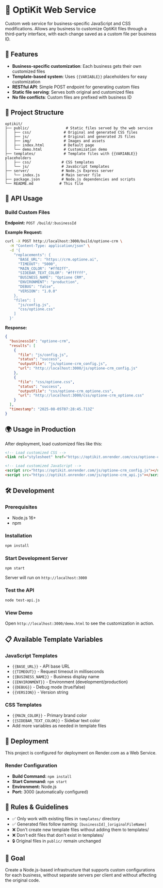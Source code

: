 # 🎯 OptiKit Web Service

Custom web service for business-specific JavaScript and CSS modifications. Allows any business to customize OptiKit files through a third-party interface, with each change saved as a custom file per business ID.

## 🚀 Features

- **Business-specific customization**: Each business gets their own customized files
- **Template-based system**: Uses `{{VARIABLE}}` placeholders for easy customization
- **RESTful API**: Simple POST endpoint for generating custom files
- **Static file serving**: Serves both original and customized files
- **No file conflicts**: Custom files are prefixed with business ID

## 📁 Project Structure

```
optikit/
├── public/                 # Static files served by the web service
│   ├── css/               # Original and generated CSS files
│   ├── js/                # Original and generated JS files
│   ├── img/               # Images and assets
│   ├── index.html         # Default page
│   └── demo.html          # Customization demo
├── templates/             # Template files with {{VARIABLE}} placeholders
│   ├── css/              # CSS templates
│   └── js/               # JavaScript templates
├── server/               # Node.js Express server
│   └── index.js          # Main server file
├── package.json          # Node.js dependencies and scripts
└── README.md            # This file
```

## 🔧 API Usage

### Build Custom Files

**Endpoint:** `POST /build/:businessId`

**Example Request:**
```bash
curl -X POST http://localhost:3000/build/optione-crm \
  -H "Content-Type: application/json" \
  -d '{
    "replacements": {
      "BASE_URL": "https://crm.optione.ai",
      "TIMEOUT": "5000",
      "MAIN_COLOR": "#ff02ff",
      "SIDEBAR_TEXT_COLOR": "#ffffff",
      "BUSINESS_NAME": "Optione CRM",
      "ENVIRONMENT": "production",
      "DEBUG": "false",
      "VERSION": "1.0.0"
    },
    "files": [
      "js/config.js",
      "css/optione.css"
    ]
  }'
```

**Response:**
```json
{
  "businessId": "optione-crm",
  "results": [
    {
      "file": "js/config.js",
      "status": "success",
      "outputFile": "js/optione-crm_config.js",
      "url": "http://localhost:3000/js/optione-crm_config.js"
    },
    {
      "file": "css/optione.css",
      "status": "success",
      "outputFile": "css/optione-crm_optione.css",
      "url": "http://localhost:3000/css/optione-crm_optione.css"
    }
  ],
  "timestamp": "2025-08-05T07:28:45.713Z"
}
```

## 🌍 Usage in Production

After deployment, load customized files like this:

```html
<!-- Load customized CSS -->
<link rel="stylesheet" href="https://optikit.onrender.com/css/optione-crm_optione.css" />

<!-- Load customized JavaScript -->
<script src="https://optikit.onrender.com/js/optione-crm_config.js"></script>
<script src="https://optikit.onrender.com/js/optione-crm_api.js"></script>
```

## 🛠️ Development

### Prerequisites
- Node.js 16+
- npm

### Installation
```bash
npm install
```

### Start Development Server
```bash
npm start
```

Server will run on `http://localhost:3000`

### Test the API
```bash
node test-api.js
```

### View Demo
Open `http://localhost:3000/demo.html` to see the customization in action.

## 📋 Available Template Variables

### JavaScript Templates
- `{{BASE_URL}}` - API base URL
- `{{TIMEOUT}}` - Request timeout in milliseconds
- `{{BUSINESS_NAME}}` - Business display name
- `{{ENVIRONMENT}}` - Environment (development/production)
- `{{DEBUG}}` - Debug mode (true/false)
- `{{VERSION}}` - Version string

### CSS Templates
- `{{MAIN_COLOR}}` - Primary brand color
- `{{SIDEBAR_TEXT_COLOR}}` - Sidebar text color
- Add more variables as needed in template files

## 🚀 Deployment

This project is configured for deployment on Render.com as a Web Service.

### Render Configuration
- **Build Command:** `npm install`
- **Start Command:** `npm start`
- **Environment:** Node.js
- **Port:** 3000 (automatically configured)

## 📝 Rules & Guidelines

- ✅ Only work with existing files in `templates/` directory
- ✅ Generated files follow naming: `[businessId]_[originalFileName]`
- ❌ Don't create new template files without adding them to templates/
- ❌ Don't edit files that don't exist in templates/
- 🔒 Original files in `public/` remain unchanged

## 🎯 Goal

Create a Node.js-based infrastructure that supports custom configurations for each business, without separate servers per client and without affecting the original code.
